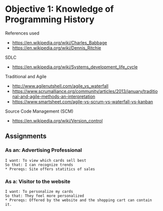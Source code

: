 # Objective 1: Knowledge of Programming History

References used

- https://en.wikipedia.org/wiki/Charles_Babbage
- https://en.wikipedia.org/wiki/Dennis_Ritchie

SDLC
- https://en.wikipedia.org/wiki/Systems_development_life_cycle

Traditional and Agile
- http://www.agilenutshell.com/agile_vs_waterfall
- https://www.scrumalliance.org/community/articles/2013/january/traditional-and-agile-methods-an-interpretation
- https://www.smartsheet.com/agile-vs-scrum-vs-waterfall-vs-kanban
 
Source Code Management (SCM)
- https://en.wikipedia.org/wiki/Version_control

## Assignments

### As an: Advertising Professional
	I want: To view which cards sell best
	So that: I can recognize trends
	* Prereqs: Site offers statitics of sales
	
### As a: Visitor to the website
	I want: To personalize my cards
	So that: They feel more personalized
	* Prereqs: Offered by the website and the shopping cart can contain it.